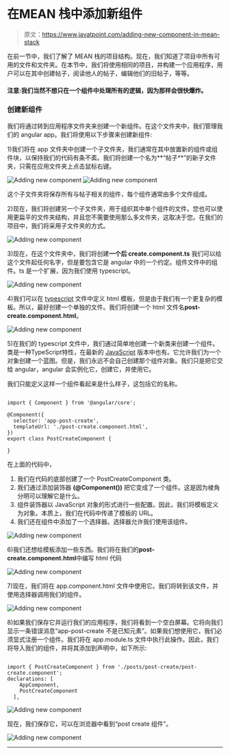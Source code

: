 # 在MEAN 栈中添加新组件

> 原文：<https://www.javatpoint.com/adding-new-component-in-mean-stack>

在前一节中，我们了解了 MEAN 栈的项目结构。现在，我们知道了项目中所有可用的文件和文件夹。在本节中，我们将使用相同的项目，并构建一个应用程序，用户可以在其中创建帖子，阅读他人的帖子，编辑他们的旧帖子，等等。

#### 注意:我们当然不想只在一个组件中处理所有的逻辑，因为那样会很快爆炸。

### 创建新组件

我们将通过转到应用程序文件夹来创建一个新组件。在这个文件夹中，我们管理我们的 angular app。我们将使用以下步骤来创建新组件:

1)我们将在 app 文件夹中创建一个子文件夹，我们通常在其中放置新的组件或组件块，以保持我们的代码有条不紊。我们将创建一个名为**“帖子**”的新子文件夹，只需在应用文件夹上点击鼠标右键。

![Adding new component](img/d789ec20de78b0af3e153b62db6dcacc.png)
![Adding new component](img/18589ccabb92760da2aa6b7f92a59a17.png)

这个子文件夹将保存所有与帖子相关的组件，每个组件通常由多个文件组成。

2)现在，我们将创建另一个子文件夹，用于组织其中单个组件的文件。您也可以使用更扁平的文件夹结构，并且您不需要使用那么多文件夹，这取决于您。在我们的项目中，我们将采用子文件夹的方式。

![Adding new component](img/8a25c0b9ac8e508b8ec07719f941acf3.png)

3)现在，在这个文件夹中，我们将创建**一个后 create.component.ts** 我们可以给这个文件起任何名字，但是要包含它是 angular 中的一个约定。组件文件中的组件。ts 是一个扩展，因为我们使用 typescript。

![Adding new component](img/8e7dd8c956b8d83dffcfd4f1bb7c629c.png)

4)我们可以在 [typescript](https://www.javatpoint.com/typescript-tutorial) 文件中定义 html 模板，但是由于我们有一个更复杂的模板。所以，最好创建一个单独的文件。我们将创建一个 html 文件名**post-create.component.html**。

![Adding new component](img/37392e3c8277e38d1fbe34bb3ebef66c.png)

5)在我们的 typescript 文件中，我们通过简单地创建一个新类来创建一个组件。类是一种TypeScript特性，在最新的 [JavaScript](https://www.javatpoint.com/javascript-tutorial) 版本中也有。它允许我们为一个对象创建一个蓝图。但是，我们永远不会自己创建那个组件对象。我们只是把它交给 angular，angular 会实例化它，创建它，并使用它。

我们只能定义这样一个组件看起来是什么样子，这包括它的名称。

```

import { Component } from '@angular/core';

@Component({
  selector: 'app-post-create',
  templateUrl: './post-create.component.html',
})
export class PostCreateComponent {

}

```

在上面的代码中，

1.  我们在代码的底部创建了一个 PostCreateComponent 类。
2.  我们通过添加装饰器 **(@Component())** 把它变成了一个组件。这是因为棱角分明可以理解它是什么。
3.  组件装饰器以 JavaScript 对象的形式进行一些配置。因此，我们将模板定义为对象。本质上，我们在代码中传递了模板的 URL。
4.  我们还在组件中添加了一个选择器。选择器允许我们使用该组件。

![Adding new component](img/5eba1faed1f4ccd56bb6603f268511ce.png)

6)我们还想给模板添加一些东西。我们将在我们的**post-create.component.html**中编写 html 代码

![Adding new component](img/6f243d61459e2cc6a25448914a9ed0ba.png)

7)现在，我们将在 app.component.html 文件中使用它。我们将转到该文件，并使用选择器调用我们的组件。

![Adding new component](img/b08e8dff238580a380382bcbb47d998a.png)

8)如果我们保存它并运行我们的应用程序，我们将看到一个空白屏幕。它将向我们显示一条错误消息“app-post-create 不是已知元素”。如果我们想使用它，我们必须显式注册一个组件。我们将在 app.module.ts 文件中执行此操作。因此，我们将导入我们的组件，并将其添加到声明中，如下所示:

```

import { PostCreateComponent } from './posts/post-create/post-create.component';
declarations: [
    AppComponent,
    PostCreateComponent
  ],

```

![Adding new component](img/b4e817407c295760d0c9da2ca8a3be07.png)

现在，我们保存它，可以在浏览器中看到“post create 组件”。

![Adding new component](img/9fec6e0810330465c15919198c3952f5.png)

* * *